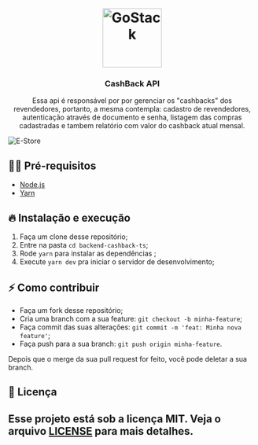 <h1 align="center">
  <img alt="GoStack" src="https://image.flaticon.com/icons/svg/2037/2037427.svg" width="120px" />
</h1>

<h3 align="center">
  CashBack API
</h3>

<p align="center">Essa api é responsável por por gerenciar os "cashbacks" dos revendedores, portanto, a mesma contempla: cadastro de revendedores, autenticação através de documento e senha, listagem das compras cadastradas e tambem relatório com valor do cashback atual mensal.</p>


![E-Store](http://img.shields.io/badge/E.store-1.0.0-blue)


## ✋🏻 Pré-requisitos

- [Node.js](https://nodejs.org/en/)
- [Yarn](https://yarnpkg.com/pt-BR/docs/install)

## 🔥 Instalação e execução

1. Faça um clone desse repositório;
2. Entre na pasta `cd backend-cashback-ts`;
3. Rode `yarn` para instalar as dependências ;
4. Execute `yarn dev` pra iniciar o servidor de desenvolvimento;

## ⚡️ Como contribuir

- Faça um fork desse repositório;
- Cria uma branch com a sua feature: `git checkout -b minha-feature`;
- Faça commit das suas alterações: `git commit -m 'feat: Minha nova feature'`;
- Faça push para a sua branch: `git push origin minha-feature`.

Depois que o merge da sua pull request for feito, você pode deletar a sua branch.

## 📝 Licença

Esse projeto está sob a licença MIT. Veja o arquivo [LICENSE](LICENSE.md) para mais detalhes.
---
